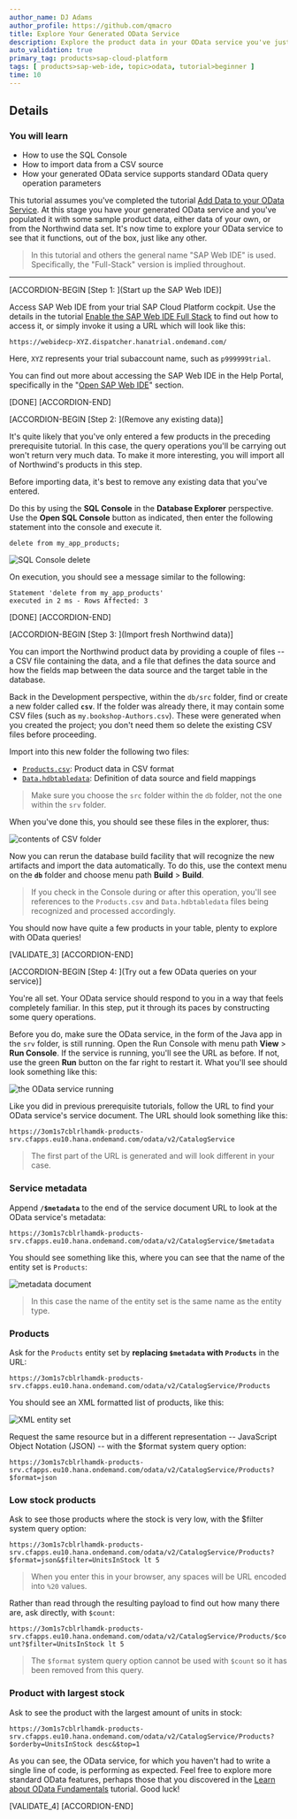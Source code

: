 ```yaml
---
author_name: DJ Adams
author_profile: https://github.com/qmacro
title: Explore Your Generated OData Service
description: Explore the product data in your OData service you've just generated.
auto_validation: true
primary_tag: products>sap-cloud-platform
tags: [ products>sap-web-ide, topic>odata, tutorial>beginner ]
time: 10
---
```


## Details
### You will learn
- How to use the SQL Console
- How to import data from a CSV source
- How your generated OData service supports standard OData query operation parameters

This tutorial assumes you've completed the tutorial [Add Data to your OData Service](https://developers.sap.com/tutorials/odata-06-add-data-odata-service.html). At this stage you have your generated OData service and you've populated it with some sample product data, either data of your own, or from the Northwind data set. It's now time to explore your OData service to see that it functions, out of the box, just like any other.

> In this tutorial and others the general name "SAP Web IDE" is used. Specifically, the "Full-Stack" version is implied throughout.

---

[ACCORDION-BEGIN [Step 1: ](Start up the SAP Web IDE)]

Access SAP Web IDE from your trial SAP Cloud Platform cockpit. Use the details in the tutorial [Enable the SAP Web IDE Full Stack](https://developers.sap.com/tutorials/webide-multi-cloud.html) to find out how to access it, or simply invoke it using a URL which will look like this:

`https://webidecp-XYZ.dispatcher.hanatrial.ondemand.com/`

Here, `XYZ` represents your trial subaccount name, such as `p999999trial`.

You can find out more about accessing the SAP Web IDE in the Help Portal, specifically in the "[Open SAP Web IDE](https://help.sap.com/viewer/825270ffffe74d9f988a0f0066ad59f0/CF/en-US/51321a804b1a4935b0ab7255447f5f84.html)" section.

[DONE]
[ACCORDION-END]

[ACCORDION-BEGIN [Step 2: ](Remove any existing data)]

It's quite likely that you've only entered a few products in the preceding prerequisite tutorial. In this case, the query operations you'll be carrying out won't return very much data. To make it more interesting, you will import all of Northwind's products in this step.

Before importing data, it's best to remove any existing data that you've entered.

Do this by using the **SQL Console** in the **Database Explorer** perspective. Use the **Open SQL Console** button as indicated, then enter the following statement into the console and execute it.

```
delete from my_app_products;
```

![SQL Console delete](sql-console-delete.png)

On execution, you should see a message similar to the following:

```
Statement 'delete from my_app_products'
executed in 2 ms - Rows Affected: 3
```

[DONE]
[ACCORDION-END]

[ACCORDION-BEGIN [Step 3: ](Import fresh Northwind data)]

You can import the Northwind product data by providing a couple of files -- a CSV file containing the data, and a file that defines the data source and how the fields map between the data source and the target table in the database.

Back in the Development perspective, within the `db/src` folder, find or create a new folder called **`csv`**. If the folder was already there, it may contain some CSV files (such as `my.bookshop-Authors.csv`). These were generated when you created the project; you don't need them so delete the existing CSV files before proceeding.

Import into this new folder the following two files:

- [`Products.csv`](https://raw.githubusercontent.com/SAPDocuments/Tutorials/master/tutorials/odata-07-explore-generated-odata-service/csv/Products.csv): Product data in CSV format
- [`Data.hdbtabledata`](https://raw.githubusercontent.com/SAPDocuments/Tutorials/master/tutorials/odata-07-explore-generated-odata-service/csv/Data.hdbtabledata): Definition of data source and field mappings

> Make sure you choose the `src` folder within the `db` folder, not the one within the `srv` folder.


When you've done this, you should see these files in the explorer, thus:

![contents of CSV folder](contents-of-csv-folder.png)

Now you can rerun the database build facility that will recognize the new artifacts and import the data automatically. To do this, use the context menu on the **`db`** folder and choose menu path **Build** > **Build**.

> If you check in the Console during or after this operation, you'll see references to the `Products.csv` and `Data.hdbtabledata` files being recognized and processed accordingly.

You should now have quite a few products in your table, plenty to explore with OData queries!

[VALIDATE_3]
[ACCORDION-END]


[ACCORDION-BEGIN [Step 4: ](Try out a few OData queries on your service)]

You're all set. Your OData service should respond to you in a way that feels completely familiar. In this step, put it through its paces by constructing some query operations.

Before you do, make sure the OData service, in the form of the Java app in the `srv` folder, is still running. Open the Run Console with menu path **View** > **Run Console**. If the service is running, you'll see the URL as before. If not, use the green **Run** button on the far right to restart it. What you'll see should look something like this:

![the OData service running](odata-service-running.png)

Like you did in previous prerequisite tutorials, follow the URL to find your OData service's service document. The URL should look something like this:

`https://3om1s7cblrlhamdk-products-srv.cfapps.eu10.hana.ondemand.com/odata/v2/CatalogService`

> The first part of the URL is generated and will look different in your case.

### Service metadata

Append **`/$metadata`** to the end of the service document URL to look at the OData service's metadata:

`https://3om1s7cblrlhamdk-products-srv.cfapps.eu10.hana.ondemand.com/odata/v2/CatalogService/$metadata`

You should see something like this, where you can see that the name of the entity set is `Products`:

![metadata document](metadata-document.png)

> In this case the name of the entity set is the same name as the entity type.


### Products

Ask for the `Products` entity set by **replacing `$metadata` with `Products`** in the URL:

`https://3om1s7cblrlhamdk-products-srv.cfapps.eu10.hana.ondemand.com/odata/v2/CatalogService/Products`

You should see an XML formatted list of products, like this:

![XML entity set](xml-entity-set.png)

Request the same resource but in a different representation -- JavaScript Object Notation (JSON) -- with the $format system query option:

`https://3om1s7cblrlhamdk-products-srv.cfapps.eu10.hana.ondemand.com/odata/v2/CatalogService/Products?$format=json`

### Low stock products

Ask to see those products where the stock is very low, with the $filter system query option:

`https://3om1s7cblrlhamdk-products-srv.cfapps.eu10.hana.ondemand.com/odata/v2/CatalogService/Products?$format=json&$filter=UnitsInStock lt 5`

> When you enter this in your browser, any spaces will be URL encoded into `%20` values.

Rather than read through the resulting payload to find out how many there are, ask directly, with `$count`:

`https://3om1s7cblrlhamdk-products-srv.cfapps.eu10.hana.ondemand.com/odata/v2/CatalogService/Products/$count?$filter=UnitsInStock lt 5`

> The `$format` system query option cannot be used with `$count` so it has been removed from this query.


### Product with largest stock

Ask to see the product with the largest amount of units in stock:

`https://3om1s7cblrlhamdk-products-srv.cfapps.eu10.hana.ondemand.com/odata/v2/CatalogService/Products?$orderby=UnitsInStock desc&$top=1`

As you can see, the OData service, for which you haven't had to write a single line of code, is performing as expected. Feel free to explore more standard OData features, perhaps those that you discovered in the [Learn about OData Fundamentals](https://developers.sap.com/tutorials/odata-01-intro-origins.html) tutorial. Good luck!

[VALIDATE_4]
[ACCORDION-END]

